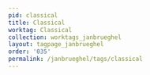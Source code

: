 ```yaml
---
pid: classical
title: Classical
worktag: Classical
collection: worktags_janbrueghel
layout: tagpage_janbrueghel
order: '035'
permalink: /janbrueghel/tags/classical
---
```

